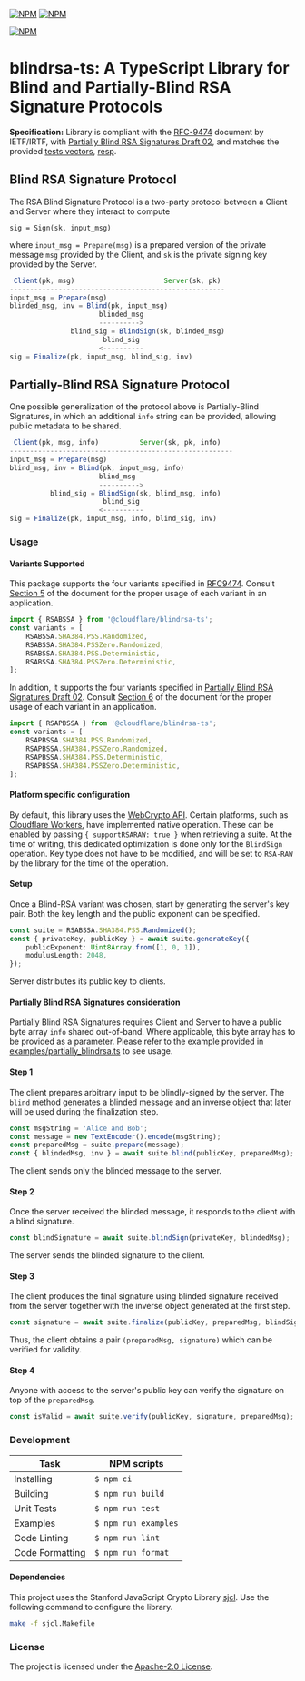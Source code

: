 [![NPM](https://img.shields.io/npm/v/@cloudflare/blindrsa-ts?style=plastic)](https://www.npmjs.com/package/@cloudflare/blindrsa-ts) [![NPM](https://img.shields.io/npm/l/@cloudflare/blindrsa-ts?style=plastic)](LICENSE.txt)

[![NPM](https://nodei.co/npm/@cloudflare/blindrsa-ts.png)](https://www.npmjs.com/package/@cloudflare/blindrsa-ts)

# blindrsa-ts: A TypeScript Library for Blind and Partially-Blind RSA Signature Protocols

**Specification:** Library is compliant with the [RFC-9474](https://www.rfc-editor.org/info/rfc9474) document by IETF/IRTF, with [Partially Blind RSA Signatures Draft 02](https://datatracker.ietf.org/doc/html/draft-amjad-cfrg-partially-blind-rsa-02), and matches the provided [tests vectors](https://www.rfc-editor.org/rfc/rfc9474.html#appendix-A), [resp](https://datatracker.ietf.org/doc/html/draft-amjad-cfrg-partially-blind-rsa-02#name-test-vectors).

## Blind RSA Signature Protocol

The RSA Blind Signature Protocol is a two-party protocol between a Client and Server where they interact to compute

`sig = Sign(sk, input_msg)`

where `input_msg = Prepare(msg)` is a prepared version of the private message `msg` provided by the Client, and `sk` is the private signing key provided by the Server.

```js
 Client(pk, msg)                      Server(sk, pk)
-----------------------------------------------------
input_msg = Prepare(msg)
blinded_msg, inv = Blind(pk, input_msg)
                      blinded_msg
                      ---------->
               blind_sig = BlindSign(sk, blinded_msg)
                       blind_sig
                      <----------
sig = Finalize(pk, input_msg, blind_sig, inv)
```

## Partially-Blind RSA Signature Protocol

One possible generalization of the protocol above is Partially-Blind Signatures, in which an additional `info` string can be provided, allowing public metadata to be shared.

```js
 Client(pk, msg, info)          Server(sk, pk, info)
-------------------------------------------------------
input_msg = Prepare(msg)
blind_msg, inv = Blind(pk, input_msg, info)
                      blind_msg
                      ---------->
          blind_sig = BlindSign(sk, blind_msg, info)
                       blind_sig
                      <----------
sig = Finalize(pk, input_msg, info, blind_sig, inv)
```

### Usage

#### Variants Supported

This package supports the four variants specified in [RFC9474](https://www.rfc-editor.org/info/rfc9474). Consult [Section 5](https://www.rfc-editor.org/rfc/rfc9474.html#section-5) of the document for the proper usage of each variant in an application.

```ts
import { RSABSSA } from '@cloudflare/blindrsa-ts';
const variants = [
    RSABSSA.SHA384.PSS.Randomized,
    RSABSSA.SHA384.PSSZero.Randomized,
    RSABSSA.SHA384.PSS.Deterministic,
    RSABSSA.SHA384.PSSZero.Deterministic,
];
```

In addition, it supports the four variants specified in [Partially Blind RSA Signatures Draft 02](https://datatracker.ietf.org/doc/html/draft-amjad-cfrg-partially-blind-rsa-02). Consult [Section 6](https://datatracker.ietf.org/doc/html/draft-amjad-cfrg-partially-blind-rsa-02#name-rsapbssa-variants) of the document for the proper usage of each variant in an application.

```ts
import { RSAPBSSA } from '@cloudflare/blindrsa-ts';
const variants = [
    RSAPBSSA.SHA384.PSS.Randomized,
    RSAPBSSA.SHA384.PSSZero.Randomized,
    RSAPBSSA.SHA384.PSS.Deterministic,
    RSAPBSSA.SHA384.PSSZero.Deterministic,
];
```

#### Platform specific configuration

By default, this library uses the [WebCrypto API](https://w3c.github.io/webcrypto/). Certain platforms, such as [Cloudflare Workers](https://github.com/cloudflare/workerd/blob/6b63c701e263a311c2a3ce64e2aeada69afc32a1/src/workerd/api/crypto-impl-asymmetric.c%2B%2B#L827-L868), have implemented native operation. These can be enabled by passing `{ supportRSARAW: true }` when retrieving a suite.
At the time of writing, this dedicated optimization is done only for the `BlindSign` operation. Key type does not have to be modified, and will be set to `RSA-RAW` by the library for the time of the operation.

#### Setup

Once a Blind-RSA variant was chosen, start by generating the server's key pair. Both the key length and the public exponent can be specified.

```ts
const suite = RSABSSA.SHA384.PSS.Randomized();
const { privateKey, publicKey } = await suite.generateKey({
    publicExponent: Uint8Array.from([1, 0, 1]),
    modulusLength: 2048,
});
```

Server distributes its public key to clients.

#### Partially Blind RSA Signatures consideration

Partially Blind RSA Signatures requires Client and Server to have a public byte array `info` shared out-of-band. Where applicable, this byte array has to be provided as a parameter. Please refer to the example provided in [examples/partially_blindrsa.ts](./examples/partially_blindrsa.ts) to see usage.

#### Step 1

The client prepares arbitrary input to be blindly-signed by the server. The `blind` method generates a blinded message and an inverse object that later will be used during the finalization step.

```ts
const msgString = 'Alice and Bob';
const message = new TextEncoder().encode(msgString);
const preparedMsg = suite.prepare(message);
const { blindedMsg, inv } = await suite.blind(publicKey, preparedMsg);
```

The client sends only the blinded message to the server.

#### Step 2

Once the server received the blinded message, it responds to the client with a blind signature.

```ts
const blindSignature = await suite.blindSign(privateKey, blindedMsg);
```

The server sends the blinded signature to the client.

#### Step 3

The client produces the final signature using blinded signature received from the server together with the inverse object generated at the first step.

```ts
const signature = await suite.finalize(publicKey, preparedMsg, blindSignature, inv);
```

Thus, the client obtains a pair `(preparedMsg, signature)` which can be verified for validity.

#### Step 4

Anyone with access to the server's public key can verify the signature on top of the `preparedMsg`.

```ts
const isValid = await suite.verify(publicKey, signature, preparedMsg); // true
```

### Development

| Task            | NPM scripts          |
| --------------- | -------------------- |
| Installing      | `$ npm ci`           |
| Building        | `$ npm run build`    |
| Unit Tests      | `$ npm run test`     |
| Examples        | `$ npm run examples` |
| Code Linting    | `$ npm run lint`     |
| Code Formatting | `$ npm run format`   |

#### Dependencies

This project uses the Stanford JavaScript Crypto Library [sjcl](https://github.com/bitwiseshiftleft/sjcl). Use the following command to configure the library.

```sh
make -f sjcl.Makefile
```

### License

The project is licensed under the [Apache-2.0 License](LICENSE.txt).
